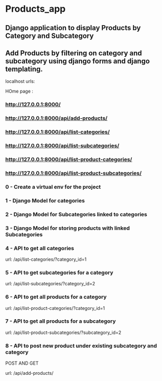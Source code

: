 # Products_app

## Django application to display Products by Category and Subcategory

## Add Products by filtering on category and subcategory using django forms and django templating.

localhost urls:

HOme page :
### http://127.0.0.1:8000/
### http://127.0.0.1:8000/api/add-products/ 
### http://127.0.0.1:8000/api/list-categories/ 
### http://127.0.0.1:8000/api/list-subcategories/ 
### http://127.0.0.1:8000/api/list-product-categories/ 
### http://127.0.0.1:8000/api/list-product-subcategories/ 

### 0 - Create a virtual env for the project 
### 1 - Django Model for categories 
### 2 - Django Model for Subcategories linked to categories 
### 3 - Django Model for storing products with linked Subcategories 
### 4 - API to get all categories 

url: /api/list-categories/?category_id=1

### 5 - API to get subcategories for a category 

url: /api/list-subcategories/?category_id=2

### 6 - API to get all products for a category 

url: /api/list-product-categories/?category_id=1

### 7 - API to get all products for a subcategory 

url: /api/list-product-subcategories/?subcategory_id=2

### 8 - API to post new product under existing subcategory and category 
POST AND GET

url: /api/add-products/
